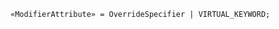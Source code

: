<!-- This file is generated automatically by infrastructure scripts. Please don't edit by hand. -->

```{ .ebnf .slang-ebnf #ModifierAttribute }
«ModifierAttribute» = OverrideSpecifier | VIRTUAL_KEYWORD;
```
